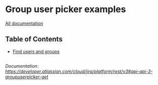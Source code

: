 # Group user picker examples

[All documentation](https://developer.atlassian.com/cloud/jira/platform/rest/v3#api-group-Groupuserpicker)

## Table of Contents

- [Find users and groups](#find-users-and-groups)

## 
_Documentation: https://developer.atlassian.com/cloud/jira/platform/rest/v3#api-api-3-groupuserpicker-get_

